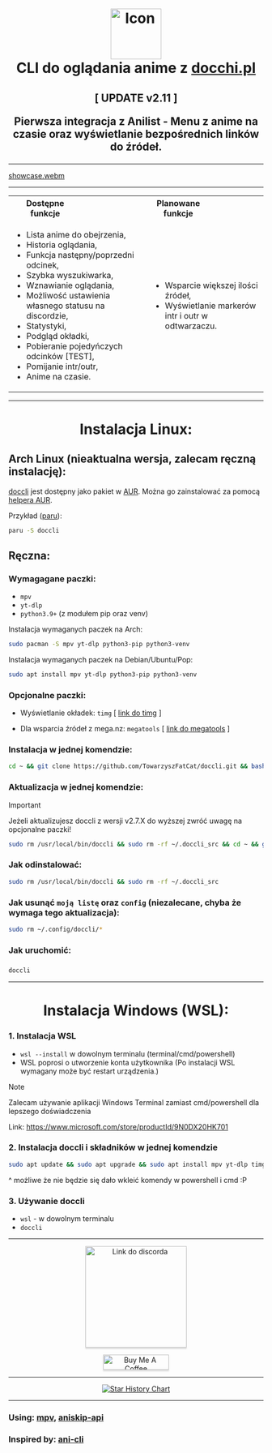 <h1 align="center">
<img src="icon_1.png" alt="Icon" width="100" height="100"> <br>
CLI do oglądania anime z <a href="https://docchi.pl/">docchi.pl</a>
</h1>

<h2 align="center">
[ UPDATE v2.11 ]

Pierwsza integracja z Anilist - Menu z anime na czasie
oraz wyświetlanie bezpośrednich linków do źródeł.

</h2>

---


[showcase.webm](https://github.com/user-attachments/assets/f720fdad-4643-47ee-8e7f-2f9a2a6fca55)



---

<table align="center">
<tr>
    <th><div style="width:50%">Dostępne funkcje</div></th>
    <th><div style="width:50%">Planowane funkcje</div></th>
</tr>
<tr>
<td>

- Lista anime do obejrzenia,
- Historia oglądania,
- Funkcja następny/poprzedni odcinek,
- Szybka wyszukiwarka,
- Wznawianie oglądania,
- Możliwość ustawienia własnego statusu na discordzie,
- Statystyki,
- Podgląd okładki,
- Pobieranie pojedyńczych odcinków [TEST],
- Pomijanie intr/outr,
- Anime na czasie.

</td>
<td>

- Wsparcie większej ilości źródeł,
- Wyświetlanie markerów intr i outr w odtwarzaczu.

</td>
</tr>
</table>

---
<h1 align="center">
    Instalacja Linux:

</h1>

## Arch Linux (nieaktualna wersja, zalecam ręczną instalację):

[doccli](https://aur.archlinux.org/packages/doccli) jest dostępny jako pakiet w [AUR](https://aur.archlinux.org). Można go zainstalować za pomocą [helpera AUR](https://wiki.archlinux.org/title/AUR_helpers).

Przykład ([paru](https://github.com/Morganamilo/paru)):

```bash
paru -S doccli
```

## Ręczna:

### Wymagagane paczki:
- `mpv`
- `yt-dlp`
- `python3.9+` (z modułem pip oraz venv)

Instalacja wymaganych paczek na Arch:
```bash
sudo pacman -S mpv yt-dlp python3-pip python3-venv
```

Instalacja wymaganych paczek na Debian/Ubuntu/Pop:
```bash
sudo apt install mpv yt-dlp python3-pip python3-venv
```


### Opcjonalne paczki:
- Wyświetlanie okładek: `timg` [ <a href="https://github.com/hzeller/timg">link do timg</a> ]

- Dla wsparcia źródeł z mega.nz: `megatools`  [ <a href="https://megatools.megous.com/">link do megatools</a> ]


### Instalacja w jednej komendzie:
```bash
cd ~ && git clone https://github.com/TowarzyszFatCat/doccli.git && bash doccli/install.sh
```

### Aktualizacja w jednej komendzie:
> [!IMPORTANT]  
> Jeżeli aktualizujesz doccli z wersji v2.7.X do wyższej zwróć uwagę na opcjonalne paczki!
```bash
sudo rm /usr/local/bin/doccli && sudo rm -rf ~/.doccli_src && cd ~ && git clone https://github.com/TowarzyszFatCat/doccli.git && bash doccli/install.sh
```


### Jak odinstalować:
```bash
sudo rm /usr/local/bin/doccli && sudo rm -rf ~/.doccli_src
```


### Jak usunąć `moją listę` oraz `config` (niezalecane, chyba że wymaga tego aktualizacja):
```bash
sudo rm ~/.config/doccli/*
```

### Jak uruchomić:
#####
```bash
doccli
```

---
<h1 align="center">
    Instalacja Windows (WSL):

</h1>

### 1. Instalacja WSL
- `wsl --install` w dowolnym terminalu (terminal/cmd/powershell)
- WSL poprosi o utworzenie konta użytkownika
(Po instalacji WSL wymagany może być restart urządzenia.)

> [!NOTE]
> Zalecam używanie aplikacji Windows Terminal zamiast cmd/powershell dla lepszego doświadczenia
> 
> Link: https://www.microsoft.com/store/productId/9N0DX20HK701

### 2. Instalacja doccli i składników w jednej komendzie
```bash
sudo apt update && sudo apt upgrade && sudo apt install mpv yt-dlp timg megatools python3-pip python3-venv && cd ~ && git clone https://github.com/TowarzyszFatCat/doccli.git && bash doccli/install.sh
```
^ możliwe że nie będzie się dało wkleić komendy w powershell i cmd :P

### 3. Używanie doccli
- `wsl` - w dowolnym terminalu
- `doccli`

---
<p align="center">
<a href="https://discord.gg/FgfSM7bSEK" target="_blank"><img src="https://dcbadge.limes.pink/api/server/https://discord.gg/FgfSM7bSEK" alt="Link do discorda" style="width: 200px !important;box-shadow: 0px 3px 2px 0px rgba(190, 190, 190, 0.5) !important;-webkit-box-shadow: 0px 3px 2px 0px rgba(190, 190, 190, 0.5) !important;" ></a>
</p>
<p align="center">
<a href="https://www.buymeacoffee.com/towarzyszfatcat" target="_blank"><img src="https://www.buymeacoffee.com/assets/img/custom_images/orange_img.png" alt="Buy Me A Coffee" style="height: 30px !important;width: 130px !important;box-shadow: 0px 3px 2px 0px rgba(190, 190, 190, 0.5) !important;-webkit-box-shadow: 0px 3px 2px 0px rgba(190, 190, 190, 0.5) !important;" ></a>
</p>


---

<div align="center">
    
[![Star History Chart](https://api.star-history.com/svg?repos=TowarzyszFatCat/doccli&type=Date)](https://star-history.com/)

</div>

---

### Using: <a href="https://github.com/mpv-player/mpv">mpv</a>, <a href="https://api.aniskip.com/api-docs">aniskip-api</a>
### Inspired by: <a href="https://github.com/pystardust/ani-cli">ani-cli</a>
